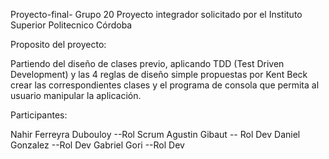 Proyecto-final- Grupo 20
Proyecto integrador solicitado por el Instituto Superior Politecnico Córdoba

Proposito del proyecto:

Partiendo del diseño de clases previo, aplicando TDD (Test Driven Development) y las 4
reglas de diseño simple propuestas por Kent Beck crear las correspondientes clases y el
programa de consola que permita al usuario manipular la aplicación.


Participantes:

Nahir Ferreyra Dubouloy --Rol Scrum
Agustin Gibaut -- Rol Dev
Daniel Gonzalez --Rol Dev
Gabriel Gori --Rol Dev
